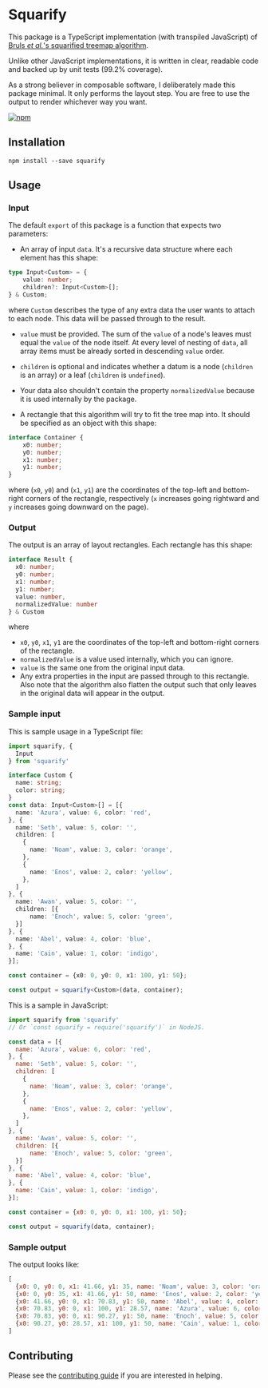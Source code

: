 # Squarify
This package is a TypeScript implementation (with transpiled JavaScript) of [Bruls _et al._'s squarified treemap algorithm](https://graphics.ethz.ch/teaching/scivis_common/Literature/squarifiedTreeMaps.pdf).

Unlike other JavaScript implementations, it is written in clear, readable code and backed up by unit tests (99.2% coverage).

As a strong believer in composable software, I deliberately made this package minimal. It only performs the layout step. You are free to use the output to render whichever way you want.

[![npm](https://img.shields.io/npm/v/squarify.svg?style=flat-square)](https://www.npmjs.com/package/squarify)

## Installation

`npm install --save squarify`

## Usage

### Input
The default `export` of this package is a function that expects two parameters:
- An array of input `data`. It's a recursive data structure where each element has this shape:
```ts
type Input<Custom> = {
    value: number;
    children?: Input<Custom>[];
} & Custom;
```
where `Custom` describes the type of any extra data the user wants to attach to each node. This data will be passed through to the result.
  - `value` must be provided. The sum of the `value` of a node's leaves must equal the `value` of the node itself. At every level of nesting of `data`, all array items must be already sorted in descending `value` order.
  - `children` is optional and indicates whether a datum is a node (`children` is an array) or a leaf (`children` is `undefined`).
  - Your data also shouldn't contain the property `normalizedValue` because it is used internally by the package.

- A rectangle that this algorithm will try to fit the tree map into. It should be specified as an object with this shape:
```ts
interface Container {
    x0: number;
    y0: number;
    x1: number;
    y1: number;
}
```
where (`x0`, `y0`) and (`x1`, `y1`) are the coordinates of the top-left and bottom-right corners of the rectangle, respectively (`x` increases going rightward and `y` increases going downward on the page).

### Output
The output is an array of layout rectangles. Each rectangle has this shape:
```ts
interface Result {
  x0: number;
  y0: number;
  x1: number;
  y1: number;
  value: number,
  normalizedValue: number
} & Custom
```
where
  - `x0`, `y0`, `x1`, `y1` are the coordinates of the top-left and bottom-right corners of the rectangle.
  - `normalizedValue` is a value used internally, which you can ignore.
  - `value` is the same one from the original input data.
  - Any extra properties in the input are passed through to this rectangle. Also note that the algorithm also flatten the output such that only leaves in the original data will appear in the output.

### Sample input
This is sample usage in a TypeScript file:
```ts
import squarify, {
  Input
} from 'squarify'

interface Custom {
  name: string;
  color: string;
}
const data: Input<Custom>[] = [{
  name: 'Azura', value: 6, color: 'red',
}, {
  name: 'Seth', value: 5, color: '',
  children: [
    {
      name: 'Noam', value: 3, color: 'orange',
    },
    {
      name: 'Enos', value: 2, color: 'yellow',
    },
  ]
}, {
  name: 'Awan', value: 5, color: '',
  children: [{
      name: 'Enoch', value: 5, color: 'green',
  }]
}, {
  name: 'Abel', value: 4, color: 'blue',
}, {
  name: 'Cain', value: 1, color: 'indigo',
}];

const container = {x0: 0, y0: 0, x1: 100, y1: 50};

const output = squarify<Custom>(data, container);
```

This is a sample in JavaScript:
```js
import squarify from 'squarify'
// Or `const squarify = require('squarify')` in NodeJS.

const data = [{
  name: 'Azura', value: 6, color: 'red',
}, {
  name: 'Seth', value: 5, color: '',
  children: [
    {
      name: 'Noam', value: 3, color: 'orange',
    },
    {
      name: 'Enos', value: 2, color: 'yellow',
    },
  ]
}, {
  name: 'Awan', value: 5, color: '',
  children: [{
      name: 'Enoch', value: 5, color: 'green',
  }]
}, {
  name: 'Abel', value: 4, color: 'blue',
}, {
  name: 'Cain', value: 1, color: 'indigo',
}];

const container = {x0: 0, y0: 0, x1: 100, y1: 50};

const output = squarify(data, container);
```
### Sample output
The output looks like:

```js
[
  {x0: 0, y0: 0, x1: 41.66, y1: 35, name: 'Noam', value: 3, color: 'orange'},
  {x0: 0, y0: 35, x1: 41.66, y1: 50, name: 'Enos', value: 2, color: 'yellow'},
  {x0: 41.66, y0: 0, x1: 70.83, y1: 50, name: 'Abel', value: 4, color: 'blue'},
  {x0: 70.83, y0: 0, x1: 100, y1: 28.57, name: 'Azura', value: 6, color: 'red'},
  {x0: 70.83, y0: 0, x1: 90.27, y1: 50, name: 'Enoch', value: 5, color: 'green'},
  {x0: 90.27, y0: 28.57, x1: 100, y1: 50, name: 'Cain', value: 1, color: 'indigo'}  
]
```

## Contributing
Please see the [contributing guide](CONTRIBUTING.md) if you are interested in helping.
